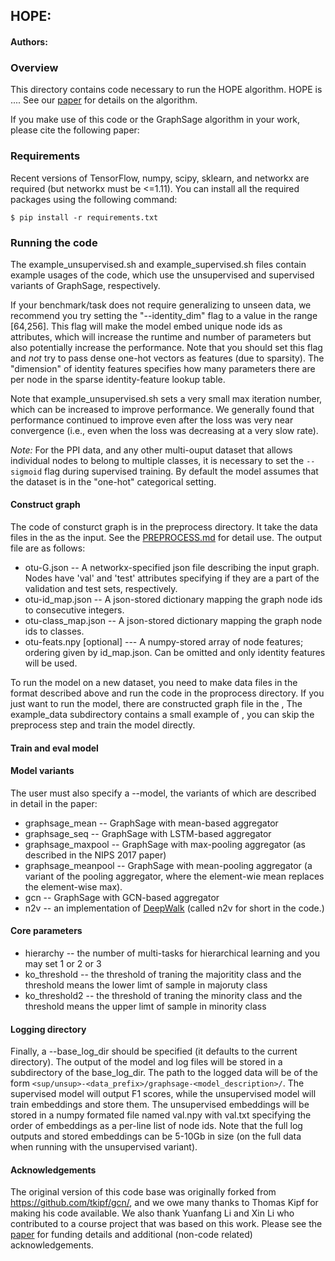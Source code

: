 ## HOPE:

#### Authors: 

### Overview

This directory contains code necessary to run the HOPE algorithm.
HOPE is ....
See our [paper]() for details on the algorithm.



If you make use of this code or the GraphSage algorithm in your work, please cite the following paper:


### Requirements

Recent versions of TensorFlow, numpy, scipy, sklearn, and networkx are required (but networkx must be <=1.11). You can install all the required packages using the following command:

	$ pip install -r requirements.txt


### Running the code

The example_unsupervised.sh and example_supervised.sh files contain example usages of the code, which use the unsupervised and supervised variants of GraphSage, respectively.

If your benchmark/task does not require generalizing to unseen data, we recommend you try setting the "--identity_dim" flag to a value in the range [64,256].
This flag will make the model embed unique node ids as attributes, which will increase the runtime and number of parameters but also potentially increase the performance.
Note that you should set this flag and *not* try to pass dense one-hot vectors as features (due to sparsity).
The "dimension" of identity features specifies how many parameters there are per node in the sparse identity-feature lookup table.

Note that example_unsupervised.sh sets a very small max iteration number, which can be increased to improve performance.
We generally found that performance continued to improve even after the loss was very near convergence (i.e., even when the loss was decreasing at a very slow rate).

*Note:* For the PPI data, and any other multi-ouput dataset that allows individual nodes to belong to multiple classes, it is necessary to set the `--sigmoid` flag during supervised training. By default the model assumes that the dataset is in the "one-hot" categorical setting.


#### Construct graph
The code of consturct graph is in the preprocess directory.
It take the data files in the  as the input. See the [PREPROCESS.md](preprocess/PREPROCESS.md) for detail use. The output file are as follows:

* otu-G.json -- A networkx-specified json file describing the input graph. Nodes have 'val' and 'test' attributes specifying if they are a part of the validation and test sets, respectively.
* otu-id_map.json -- A json-stored dictionary mapping the graph node ids to consecutive integers.
* otu-class_map.json -- A json-stored dictionary mapping the graph node ids to classes.
* otu-feats.npy [optional] --- A numpy-stored array of node features; ordering given by id_map.json. Can be omitted and only identity features will be used.

To run the model on a new dataset, you need to make data files in the format described above and run the code in the proprocess 
directory. If you just want to run the model, there are constructed graph file in the , The example_data subdirectory contains a small example of , you can skip the preprocess step and train the model directly.

#### Train and eval model





#### Model variants
The user must also specify a --model, the variants of which are described in detail in the paper:
* graphsage_mean -- GraphSage with mean-based aggregator
* graphsage_seq -- GraphSage with LSTM-based aggregator
* graphsage_maxpool -- GraphSage with max-pooling aggregator (as described in the NIPS 2017 paper)
* graphsage_meanpool -- GraphSage with mean-pooling aggregator (a variant of the pooling aggregator, where the element-wie mean replaces the element-wise max).
* gcn -- GraphSage with GCN-based aggregator
* n2v -- an implementation of [DeepWalk](https://arxiv.org/abs/1403.6652) (called n2v for short in the code.)

#### Core parameters
* hierarchy -- the number of multi-tasks for hierarchical learning and you may set 1 or 2 or 3
* ko_threshold -- the threshold of traning the majoritity class and the threshold means the lower limt of sample in majoruty class
* ko_threshold2 -- the threshold of traning the minority class and the threshold means the upper limt of sample in minority class

#### Logging directory
Finally, a --base_log_dir should be specified (it defaults to the current directory).
The output of the model and log files will be stored in a subdirectory of the base_log_dir.
The path to the logged data will be of the form `<sup/unsup>-<data_prefix>/graphsage-<model_description>/`.
The supervised model will output F1 scores, while the unsupervised model will train embeddings and store them.
The unsupervised embeddings will be stored in a numpy formated file named val.npy with val.txt specifying the order of embeddings as a per-line list of node ids.
Note that the full log outputs and stored embeddings can be 5-10Gb in size (on the full data when running with the unsupervised variant).


#### Acknowledgements

The original version of this code base was originally forked from https://github.com/tkipf/gcn/, and we owe many thanks to Thomas Kipf for making his code available.
We also thank Yuanfang Li and Xin Li who contributed to a course project that was based on this work.
Please see the [paper](https://arxiv.org/pdf/1706.02216.pdf) for funding details and additional (non-code related) acknowledgements.
